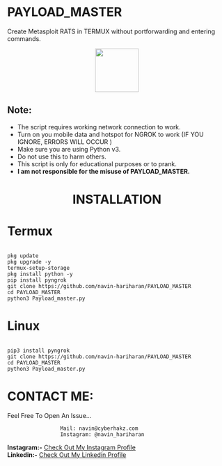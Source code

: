# PAYLOAD_MASTER
Create Metasploit RATS in TERMUX without portforwarding and entering commands.

<p align="center">
  <img width="100" height="100" src="https://static.wixstatic.com/media/d8f02f_83eb413acfbb4d3d9ec795aa4ef31409~mv2_d_4096_3932_s_4_2.png/v1/fill/w_78,h_75,al_c,q_85,usm_1.20_1.00_0.01/logo.webp"><br>
</p>

## Note:

- The script requires working network connection to work.
- Turn on you mobile data and hotspot for NGROK to work (IF YOU IGNORE, ERRORS WILL OCCUR )
- Make sure you are using Python v3.
- Do not use this to harm others.
- This script is only for educational purposes or to prank.
- **I am not responsible for the misuse of PAYLOAD_MASTER.**

<h1 align="center">INSTALLATION</h1>

# Termux
```

pkg update
pkg upgrade -y
termux-setup-storage
pkg install python -y
pip install pyngrok
git clone https://github.com/navin-hariharan/PAYLOAD_MASTER
cd PAYLOAD_MASTER
python3 Payload_master.py

```

# Linux

```

pip3 install pyngrok
git clone https://github.com/navin-hariharan/PAYLOAD_MASTER
cd PAYLOAD_MASTER
python3 Payload_master.py

```

# CONTACT ME:

Feel Free To Open An Issue...

```
                 Mail: navin@cyberhakz.com
                 Instagram: @navin_hariharan
```

**Instagram:-** <a href="https://www.instagram.com/navin_hariharan/">Check Out My Instagram Profile</a><br>
**Linkedin:-** <a href="https://www.linkedin.com/in/navin-hariharan/">Check Out My Linkedin Profile</a>
